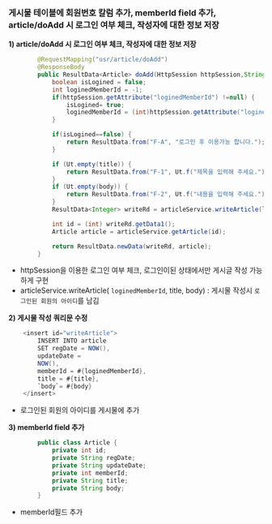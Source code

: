 ### 게시물 테이블에 회원번호 칼럼 추가, memberId field 추가, article/doAdd 시 로그인 여부 체크, 작성자에 대한 정보 저장

**1) article/doAdd 시 로그인 여부 체크, 작성자에 대한 정보 저장**

```java
        @RequestMapping("usr/article/doAdd")
        @ResponseBody
        public ResultData<Article> doAdd(HttpSession httpSession,String title, String body) {
            boolean isLogined = false;
            int loginedMemberId = -1;
            if(httpSession.getAttribute("loginedMemberId") !=null) {
                isLogined= true;
                loginedMemberId = (int)httpSession.getAttribute("loginedMemberId");
            }

            if(isLogined==false) {
                return ResultData.from("F-A", "로그인 후 이용가능 합니다.");
            }

            if (Ut.empty(title)) {
                return ResultData.from("F-1", Ut.f("제목을 입력해 주세요."));
            }
            if (Ut.empty(body)) {
                return ResultData.from("F-2", Ut.f("내용을 입력해 주세요."));
            }
            ResultData<Integer> writeRd = articleService.writeArticle(loginedMemberId,title, body);

            int id = (int) writeRd.getData1();
            Article article = articleService.getArticle(id);

            return ResultData.newData(writeRd, article);
        }
```

- httpSession을 이용한 로그인 여부 체크, 로그인이된 상태에서만 게시글 작성 가능하게 구현
- articleService.writeArticle( ```loginedMemberId```, title,  body) : 게시물 작성시 ```로그인된 회원의 아이디```를 남김

**2) 게시물 작성 쿼리문 수정**

```java
	<insert id="writeArticle">
		INSERT INTO article
		SET regDate = NOW(),
		updateDate =
		NOW(),
		memberId = #{loginedMemberId},
		title = #{title},
		`body`= #{body}
	</insert>
```

- 로그인된 회원의 아이디를 게시물에 추가

**3) memberId field 추가**

```java
        public class Article {
            private int id;
            private String regDate;
            private String updateDate;
            private int memberId;
            private String title;
            private String body;
        }
```

- memberId필드 추가
